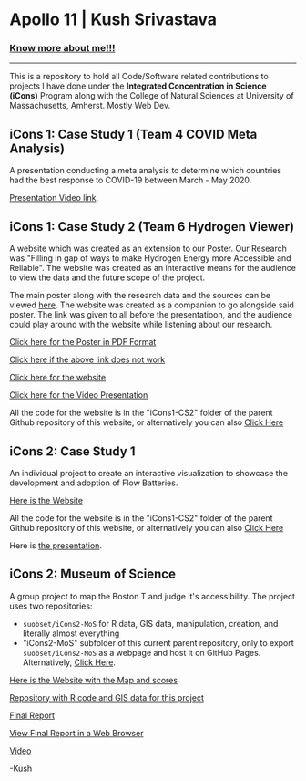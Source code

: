 # Apollo 11 | Kush Srivastava
### <a href="https://skushagra.com/">Know more about me!!!</a>

<hr>

This is a repository to hold all Code/Software related contributions to projects I have done under the <b>Integrated Concentration in Science (iCons)</b> Program along with the College of Natural Sciences at University of Massachusetts, Amherst. Mostly Web Dev. 

## iCons 1: Case Study 1 (Team 4 COVID Meta Analysis)

A presentation conducting a meta analysis to determine which countries had the best response to COVID-19 between March - May 2020.

<a href="https://youtu.be/WA1klH7U9Wo">Presentation Video link</a>.

## iCons 1: Case Study 2 (Team 6 Hydrogen Viewer)

A website which was created as an extension to our Poster. Our Research was "Filling in gap of ways to make Hydrogen Energy more Accessible and Reliable". The website was created as an interactive means for the audience to view the data and the future scope of the project. 

The main poster along with the research data and the sources can be viewed <a href="https://docs.google.com/presentation/d/1Rl3o4Oow5fyl0XPS_FKG08Z8-gC7tRm8D_qi6X6LMBE/edit?usp=sharing">here</a>. The website was created as a companion to go alongside said poster. The link was given to all before the presentatioon, and the audience could play around with the website while listening about our research.

<a href="https://raw.githubusercontent.com/suobset/iCons/main/iCons1-CS2/assets/iCons1_CS2_Poster.pdf">Click here for the Poster in PDF Format</a>

<a href="https://github.com/suobset/iCons/blob/main/iCons1-CS2/assets/iCons1_CS2_Poster.pdf">Click here if the above link does not work</a>

<a href="https://suobset.github.io/iCons/iCons1-CS2/">Click here for the website</a>

<a href="https://youtu.be/21I9cp4u-rc">Click here for the Video Presentation</a>

All the code for the website is in the "iCons1-CS2" folder of the parent Github repository of this website, or alternatively you can also <a href="https://github.com/suobset/iCons">Click Here</a>

## iCons 2: Case Study 1

An individual project to create an interactive visualization to showcase the development and adoption of Flow Batteries. 

<a href="https://suobset.github.io/iCons/iCons2-CS1/index.html">Here is the Website</a>

All the code for the website is in the "iCons1-CS2" folder of the parent Github repository of this website, or alternatively you can also <a href="https://github.com/suobset/iCons/iCons2-CS1">Click Here</a>

Here is <a href="https://youtu.be/CubmiskVxps">the presentation</a>.

## iCons 2: Museum of Science

A group project to map the Boston T and judge it's accessibility. The project uses two repositories:

* ```suobset/iCons2-MoS``` for R data, GIS data, manipulation, creation, and literally almost everything
* "iCons2-MoS" subfolder of this current parent repository, only to export ```suobset/iCons2-MoS``` as a webpage and host it on GitHub Pages. Alternatively, <a href="https://github.com/suobset/iCons/iCons2-MoS">Click Here</a>.

<a href="https://suobset.github.io/iCons/iCons2-MoS/index.html">Here is the Website with the Map and scores</a>

<a href="https://github.com/suobset/iCons2-MoS">Repository with R code and GIS data for this project</a>

<a href="https://raw.githubusercontent.com/suobset/iCons/main/iCons2-MoS/assets/I2E%20-%20Final%20Report.pdf">Final Report</a>

<a href="https://github.com/suobset/iCons/blob/main/iCons2-MoS/assets/I2E%20-%20Final%20Report.pdf">View Final Report in a Web Browser</a>

<a href="https://www.youtube.com/watch?v=ATjTuNsuwFk">Video</a>

-Kush
